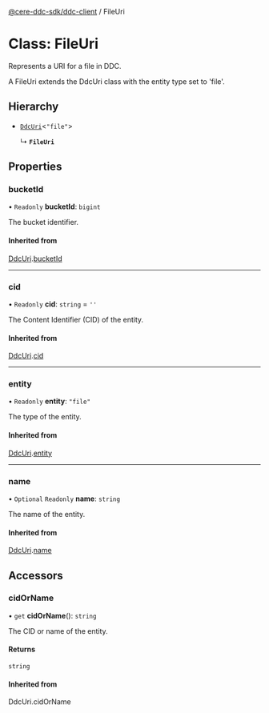 [@cere-ddc-sdk/ddc-client](../README.md) / FileUri

# Class: FileUri

Represents a URI for a file in DDC.

A FileUri extends the DdcUri class with the entity type set to 'file'.

## Hierarchy

- [`DdcUri`](DdcUri.md)\<``"file"``\>

  ↳ **`FileUri`**

## Properties

### bucketId

• `Readonly` **bucketId**: `bigint`

The bucket identifier.

#### Inherited from

[DdcUri](DdcUri.md).[bucketId](DdcUri.md#bucketid)

___

### cid

• `Readonly` **cid**: `string` = `''`

The Content Identifier (CID) of the entity.

#### Inherited from

[DdcUri](DdcUri.md).[cid](DdcUri.md#cid)

___

### entity

• `Readonly` **entity**: ``"file"``

The type of the entity.

#### Inherited from

[DdcUri](DdcUri.md).[entity](DdcUri.md#entity)

___

### name

• `Optional` `Readonly` **name**: `string`

The name of the entity.

#### Inherited from

[DdcUri](DdcUri.md).[name](DdcUri.md#name)

## Accessors

### cidOrName

• `get` **cidOrName**(): `string`

The CID or name of the entity.

#### Returns

`string`

#### Inherited from

DdcUri.cidOrName
